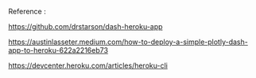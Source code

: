 Reference :

https://github.com/drstarson/dash-heroku-app

https://austinlasseter.medium.com/how-to-deploy-a-simple-plotly-dash-app-to-heroku-622a2216eb73

https://devcenter.heroku.com/articles/heroku-cli

